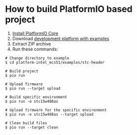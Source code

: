 How to build PlatformIO based project
=====================================

1. [Install PlatformIO Core](http://docs.platformio.org/page/core.html)
2. Download [development platform with examples](https://github.com/platformio/platform-intel_mcs51/archive/develop.zip)
3. Extract ZIP archive
4. Run these commands:

```shell
# Change directory to example
$ cd platform-intel_mcs51/examples/stc-header

# Build project
$ pio run

# Upload firmware
$ pio run --target upload

# Build specific environment
$ pio run -e stc15w408as

# Upload firmware for the specific environment
$ pio run -e stc15w408as --target upload

# Clean build files
$ pio run --target clean
```
